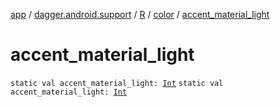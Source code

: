[app](../../../index.md) / [dagger.android.support](../../index.md) / [R](../index.md) / [color](index.md) / [accent_material_light](./accent_material_light.md)

# accent_material_light

`static val accent_material_light: `[`Int`](https://kotlinlang.org/api/latest/jvm/stdlib/kotlin/-int/index.html)
`static val accent_material_light: `[`Int`](https://kotlinlang.org/api/latest/jvm/stdlib/kotlin/-int/index.html)